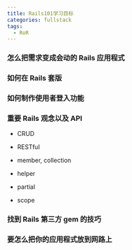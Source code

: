 ```yaml
---
title: Rails101学习目标
categories: fullstack
tags:
  - RoR
---
```


### 怎么把需求变成会动的 Rails 应用程式


### 如何在 Rails 套版


### 如何制作使用者登入功能


### 重要 Rails 观念以及 API


- CRUD


- RESTful


- member, collection


- helper


- partial


- scope


### 找到 Rails 第三方 gem 的技巧


### 要怎么把你的应用程式放到网路上
